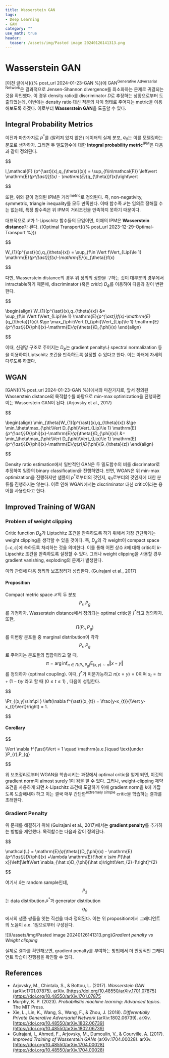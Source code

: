 ```yaml
---
title: Wasserstein GAN
tags: 
- Deep Learning
- GAN
category: ""
use_math: true
header: 
  teaser: /assets/img/Pasted image 20240126141313.png
---
```


# Wasserstein GAN

[이전 글에서]({% post_url 2024-01-23-GAN %})에 GAN<sup>Generative Adversarial Network</sup>은 결과적으로 Jensen-Shannon divergence를 최소화하는 문제로 귀결되는 것을 확인했다. 이 경우 density ratio를 discriminator $D$로 추정하는 상황으로부터 도출되었는데, 이번에는 density ratio 대신 적분의 차이 형태로 주어지는 metric을 이용해보도록 하겠다. 이로부터 **Wasserstein GAN**을 도출할 수 있다.

## Integral Probability Metrics

이전과 마찬가지로 $p^{\ast}$를 (알려져 있지 않은) 데이터의 실제 분포, $q_{\theta}$는 이를 모델링하는 분포로 생각하자. 그러면 두 밀도함수에 대한 **Integral probability metric**<sup>IPM</sup>은 다음과 같이 정의된다.


$$

I_\mathcal{F} (p^{\ast}(x),q_{\theta}(x))  = \sup_{f\in\mathcal{F}} \left\vert \mathrm{E}_{p^{\ast}}f(x) - \mathrm{E}_{q_{\theta}}f(x)\right\vert


$$

또한, 위와 같이 정의된 IPM은 거리<sup>metric</sup>로 정의된다. 즉, non-negativity, symmetric, triangle inequality를 모두 만족한다. 이때 함수족 $\mathcal{F}$는 임의로 정해질 수는 없는데, 특정 함수족은 위 IPM이 거리조건을 만족하지 못하기 때문이다.

대표적으로 $\mathcal{F}$가 1-Lipschitz 함수들의 모임이면, 이때의 IPM은 **Wasserstein distance**가 된다. ([Optimal Transport]({% post_url 2023-12-29-Optimal-Transport %}))


$$

W_{1}(p^{\ast}(x),q_{\theta}(x)) = \sup_{f\in \Vert f\Vert_{Lip}\le 1} \mathrm{E}_{p^{\ast}}f(x)-\mathrm{E}_{q_{\theta}}f(x)


$$

다만, Wasserstein distance의 경우 위 정의의 상한을 구하는 것이 대부분의 경우에서 intractable하기 때문에, discriminator (혹은 *critic*) $D_{\phi}$를 이용하여 다음과 같이 변환한다.


$$

\begin{align}
W_{1}(p^{\ast}(x),q_{\theta}(x)) &=  
\sup_{f\in \Vert f\Vert_{Lip}\le 1} \mathrm{E}_{p^{\ast}}f(x)-\mathrm{E}_{q_{\theta}}f(x)\\
&\ge  \max_{\phi:\Vert D_{\phi}\Vert_{Lip}\le 1} \mathrm{E}_{p^{\ast}}D_{\phi}(x)-\mathrm{E}_{q_{\theta}}D_{\phi}(x)
\end{align}


$$

이때, 신경망 구조로 주어지는 $D_{\phi}$는 gradient penalty나 spectral normalization 등을 이용하여 Liptschitz 조건을 만족하도록 설정할 수 있다고 한다. 이는 아래에 자세히 다루도록 하겠다.

## WGAN

[GAN]({% post_url 2024-01-23-GAN %})에서와 마찬가지로, 앞서 정의된 Wasserstein distance의 목적함수를 바탕으로 min-max optimization을 진행하면 이는 Wasserstein GAN이 된다. (Arjovsky et al., 2017)


$$

\begin{align}
\min_{\theta}W_{1}(p^{\ast}(x),q_{\theta}(x)) &\ge  \min_\theta\max_{\phi:\Vert D_{\phi}\Vert_{Lip}\le 1} \mathrm{E}_{p^{\ast}}D_{\phi}(x)-\mathrm{E}_{q_{\theta}}D_{\phi}(x)\\
&= \min_\theta\max_{\phi:\Vert D_{\phi}\Vert_{Lip}\le 1} \mathrm{E}_{p^{\ast}}D_{\phi}(x)-\mathrm{E}_{q(z)}D_{\phi}(G_{\theta}(z))
\end{align}


$$

Density ratio estimation에서 일반적인 GAN은 두 밀도함수의 비를 discrimator로 추정하여 일종의 binary classification을 진행하였다. 반면, WGAN은 위 min-max optimization을 진행하지만 샘플이 $p^{\ast}$로부터의 것인지, $q_{\theta}$로부터의 것인지에 대한 분류를 진행하지는 않는다. 이로 인해 WGAN에서는 discriminator 대신 critic이라는 용어를 사용한다고 한다.

## Improved Training of WGAN

### Problem of weight clipping

Critic function $D_{\phi}$가 Liptschitz 조건을 만족하도록 하기 위해서 가장 간단하게는 weight clipping을 생각할 수 있을 것이다. 즉, $D_{\phi}$의 각 weight이 compact space $[-c,c]$에 속하도록 처리하는 것을 의미한다. 이를 통해 어떤 상수 $k$에 대해 critic이 $k$-Lipschitz 조건을 만족하도록 설정할 수 있다. 그러나 weight clipping을 사용할 경우 gradient vanishing, exploding의 문제가 발생한다. 

이와 관련해 다음 정리와 보조정리가 성립한다. (Gulrajani et al., 2017)

#### Proposition
Compact metric space $\mathcal{X}$의 두 분포 $$P_{r},P_{g}$$를 가정하자. Wasserstein distance에서 정의되는 optimal critic을 $f^{\ast}$라고 정의하자. 또한, $$\Pi(P_{r},P_{g})$$를 이변량 분포들 중 marginal distribution이 각각 $$P_{r},P_{g}$$로 주어지는 분포들의 집합이라고 할 때, $$\pi=\arg\inf_{\pi\in\Pi(P_{r},P_{g})}\mathrm{E}_{(x,y)\sim \pi}\Vert x-y\Vert$$ 를 정의하자 (optimal coupling). 이때, $f^{\ast}$가 미분가능하고 $\pi(x=y)=0$이며 $x_{t}=tx+(1-t)y$ 라고 할 때 ($0 \le t \le 1$) , 다음이 성립한다.


$$

\Pr_{(x,y)\sim\pi  } \left(\nabla f^{\ast}(x_{t}) = \frac{y-x_{t}}{\Vert y-x_{t}\Vert}\right) = 1.


$$

#### Corollary


$$

\Vert \nabla f^{\ast}\Vert = 1 \quad \mathrm{a.e.}\quad \text{under }P_{r},P_{g}


$$

위 보조정리로부터 WGAN을 학습시키는 과정에서 optimal critic을 얻게 되면, 이것의 gradient norm이 almost surely $1$이 됨을 알 수 있다. 그러나, weight-clipping 제약조건을 사용하게 되면 $k$-Lipschitz 조건에 도달하기 위해 gradient norm을 $k$에 가깝도록 도출해내야 하고 이는 결국 매우 간단한<sup>extremely simple</sup> critic을 학습하는 결과를 초래한다.

### Gradient Penalty

위 문제를 해결하기 위해 (Gulrajani et al., 2017)에서는 **gradient penalty**를 추가하는 방법을 제안했다. 목적함수는 다음과 같이 정의된다.


$$

\mathcal{L} = \mathrm{E}_{q_{\theta}}D_{\phi}(x) - \mathrm{E}_{p^{\ast}}D_{\phi}(x) +\lambda \mathrm{E}_{\hat x \sim P_{\hat x}}\left[\left\Vert \nabla_{\hat x}D_{\phi}(\hat x)\right\Vert_{2}-1\right]^{2}


$$

여기서 $\hat x$는 random sample인데, $$P_{\hat x}$$ 는 data distribution $p^{\ast}$과 generator distribution $$g_\theta$$에서의 샘플 쌍들을 잇는 직선을 따라 정의된다. 이는 위 proposition에서 그래디언트의 노음이 a.e. $1$임으로부터 구성된다.


![](/assets/img/Pasted image 20240126141313.png)*Gradient penalty vs Weight clipping*


실제로 결과를 확인해보면, gradient penalty를 부여하는 방법에서 더 안정적인 그래디언트 학습이 진행됨을 확인할 수 있다.


## References
- Arjovsky, M., Chintala, S., & Bottou, L. (2017). _Wasserstein GAN_ (arXiv:1701.07875). arXiv. [https://doi.org/10.48550/arXiv.1701.07875](https://doi.org/10.48550/arXiv.1701.07875
- Murphy, K. P. (2023). _Probabilistic machine learning: Advanced topics_. The MIT Press.
- Xie, L., Lin, K., Wang, S., Wang, F., & Zhou, J. (2018). _Differentially Private Generative Adversarial Network_ (arXiv:1802.06739). arXiv. [https://doi.org/10.48550/arXiv.1802.06739](https://doi.org/10.48550/arXiv.1802.06739)
- Gulrajani, I., Ahmed, F., Arjovsky, M., Dumoulin, V., & Courville, A. (2017). _Improved Training of Wasserstein GANs_ (arXiv:1704.00028). arXiv. [https://doi.org/10.48550/arXiv.1704.00028](https://doi.org/10.48550/arXiv.1704.00028)